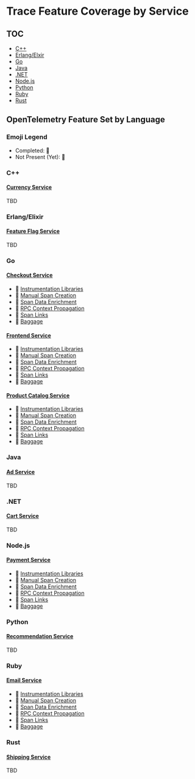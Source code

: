 # Trace Feature Coverage by Service

## TOC

- [C++](#c++)
- [Erlang/Elxir](#erlang/elixir)
- [Go](#go)
- [Java](#java)
- [.NET](#.net)
- [Node.js](#node.js)
- [Python](#python)
- [Ruby](#ruby)
- [Rust](#rust)

## OpenTelemetry Feature Set by Language

### Emoji Legend

- Completed: :100:
- Not Present (Yet): :construction:

### C++

#### [Currency Service](../src/currencyservice/README.md)

TBD

### Erlang/Elixir

#### [Feature Flag Service](../src/featureflagservice/README.md)

TBD

### Go

#### [Checkout Service](../src/checkoutservice/README.md)

- :100: [Instrumentation
  Libraries](https://opentelemetry.io/docs/concepts/instrumenting-library/)
- :construction: [Manual Span
  Creation](https://github.com/open-telemetry/opentelemetry-specification/blob/main/specification/glossary.md#manual-instrumentation)
- :construction: [Span Data
  Enrichment](https://opentelemetry.io/docs/concepts/glossary/#metadata)
- :construction: [RPC Context
  Propagation](https://github.com/open-telemetry/opentelemetry-specification/blob/main/specification/context/README.md#context)
- :construction: [Span
  Links](https://github.com/open-telemetry/opentelemetry-specification/blob/main/specification/overview.md#links-between-spans)
- :construction: [Baggage](https://github.com/open-telemetry/opentelemetry-specification/blob/main/specification/baggage/api.md#overview)

#### [Frontend Service](../src/frontend/README.md)

- :100: [Instrumentation
  Libraries](https://opentelemetry.io/docs/concepts/instrumenting-library/)
- :construction: [Manual Span
  Creation](https://github.com/open-telemetry/opentelemetry-specification/blob/main/specification/glossary.md#manual-instrumentation)
- :100: [Span Data
  Enrichment](https://opentelemetry.io/docs/concepts/glossary/#metadata)
- :construction: [RPC Context
  Propagation](https://github.com/open-telemetry/opentelemetry-specification/blob/main/specification/context/README.md#context)
- :construction: [Span
  Links](https://github.com/open-telemetry/opentelemetry-specification/blob/main/specification/overview.md#links-between-spans)
- :construction: [Baggage](https://github.com/open-telemetry/opentelemetry-specification/blob/main/specification/baggage/api.md#overview)

#### [Product Catalog Service](../src/productcatalogservice/README.md)

- :100: [Instrumentation
  Libraries](https://opentelemetry.io/docs/concepts/instrumenting-library/)
- :construction: [Manual Span
  Creation](https://github.com/open-telemetry/opentelemetry-specification/blob/main/specification/glossary.md#manual-instrumentation)
- :100: [Span Data
  Enrichment](https://opentelemetry.io/docs/concepts/glossary/#metadata)
- :construction: [RPC Context
  Propagation](https://github.com/open-telemetry/opentelemetry-specification/blob/main/specification/context/README.md#context)
- :construction: [Span
  Links](https://github.com/open-telemetry/opentelemetry-specification/blob/main/specification/overview.md#links-between-spans)
- :construction: [Baggage](https://github.com/open-telemetry/opentelemetry-specification/blob/main/specification/baggage/api.md#overview)

### Java

#### [Ad Service](../src/adservice/README.md)

TBD

### .NET

#### [Cart Service](../src/cartservice/README.md)

TBD

### Node.js

#### [Payment Service](../src/paymentservice/README.md)

- :100: [Instrumentation
  Libraries](https://opentelemetry.io/docs/concepts/instrumenting-library/)
- :100: [Manual Span
  Creation](https://github.com/open-telemetry/opentelemetry-specification/blob/main/specification/glossary.md#manual-instrumentation)
- :100: [Span Data
  Enrichment](https://opentelemetry.io/docs/concepts/glossary/#metadata)
- :construction: [RPC Context
  Propagation](https://github.com/open-telemetry/opentelemetry-specification/blob/main/specification/context/README.md#context)
- :construction: [Span
  Links](https://github.com/open-telemetry/opentelemetry-specification/blob/main/specification/overview.md#links-between-spans)
- :construction: [Baggage](https://github.com/open-telemetry/opentelemetry-specification/blob/main/specification/baggage/api.md#overview)

### Python

#### [Recommendation Service](../src/recommendationservice/README.md)

TBD

### Ruby

#### [Email Service](../src/emailservice/README.md)

- :100: [Instrumentation
  Libraries](https://opentelemetry.io/docs/concepts/instrumenting-library/)
- :100: [Manual Span
  Creation](https://github.com/open-telemetry/opentelemetry-specification/blob/main/specification/glossary.md#manual-instrumentation)
- :100: [Span Data
  Enrichment](https://opentelemetry.io/docs/concepts/glossary/#metadata)
- :construction: [RPC Context
  Propagation](https://github.com/open-telemetry/opentelemetry-specification/blob/main/specification/context/README.md#context)
- :construction: [Span
  Links](https://github.com/open-telemetry/opentelemetry-specification/blob/main/specification/overview.md#links-between-spans)
- :construction: [Baggage](https://github.com/open-telemetry/opentelemetry-specification/blob/main/specification/baggage/api.md#overview)

### Rust

#### [Shipping Service](../src/shippingservice/README.md)

TBD
